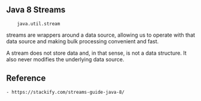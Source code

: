 ## Java 8 Streams
```
    java.util.stream
```
 streams are wrappers around a data source, allowing us to operate with that data source and making bulk processing convenient and fast.
 
 A stream does not store data and, in that sense, is not a data structure. It also never modifies the underlying data source.
 
 ## Reference
    - https://stackify.com/streams-guide-java-8/
    
    